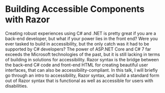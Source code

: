 # Building Accessible Components with Razor

Creating robust experiences using C# and .NET is pretty great if you are a back-end developer, but what if your power lies in the front end? Were you ever tasked to build in accessibility, but the only catch was it had to be supported by C# developers? The power of ASP.NET Core and C# 7 far exceeds the Microsoft technologies of the past, but it is still lacking in terms of building in solutions for accessibility. Razor syntax is the bridge between the back-end C# code and front-end HTML for creating beautiful user interfaces, that can also be accessibility-compliant. In this talk, I will briefly go through an intro to accessibility, Razor syntax, and build a standard form out of Razor syntax that is functional as well as accessible for users with disabilities.
